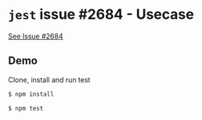 `jest` issue #2684 - Usecase
============================
[See Issue #2684](https://github.com/facebook/jest/issues/2684)

## Demo
Clone, install and run test
```sh
$ npm install
```
```sh
$ npm test
```
